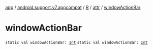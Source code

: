 [app](../../../index.md) / [android.support.v7.appcompat](../../index.md) / [R](../index.md) / [attr](index.md) / [windowActionBar](./window-action-bar.md)

# windowActionBar

`static val windowActionBar: `[`Int`](https://kotlinlang.org/api/latest/jvm/stdlib/kotlin/-int/index.html)
`static val windowActionBar: `[`Int`](https://kotlinlang.org/api/latest/jvm/stdlib/kotlin/-int/index.html)
